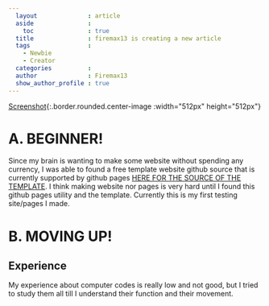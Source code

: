 ```yaml
---
  layout              : article
  aside               :
    toc               : true
  title               : firemax13 is creating a new article
  tags                : 
    - Newbie
    - Creator
  categories          : 
  author              : Firemax13
  show_author_profile : true
---
```

[Screenshot](https://github.com/firemax13/firemax13.github.io/blob/master/assets/images/posts/2020-07-17-Sample-Article/2020-07-17-Sample-Article.png){:.border.rounded.center-image :width="512px" height="512px"}

# A. BEGINNER!
Since my brain is wanting to make some website without spending any currency, I was able to found a free template website github source that is currently supported by github pages [HERE FOR THE SOURCE OF THE TEMPLATE](https://github.com/kitian616/jekyll-TeXt-theme). I think making website nor pages is very hard until I found this github pages utility and the template. Currently this is my first testing site/pages I made.

# B. MOVING UP!
## Experience
My experience about computer codes is really low and not good, but I tried to study them all till I understand their function and their movement.

